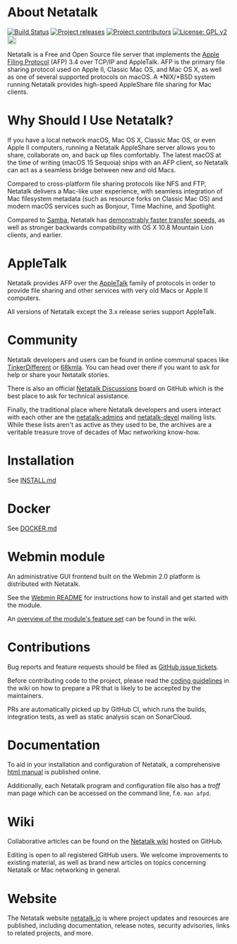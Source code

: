 # About Netatalk

[![Build Status](https://github.com/Netatalk/netatalk/actions/workflows/build.yml/badge.svg)](https://github.com/Netatalk/netatalk/actions/workflows/build.yml)
[![Project releases](https://img.shields.io/github/release/Netatalk/netatalk)](https://github.com/Netatalk/netatalk/releases)
[![Project contributors](https://img.shields.io/github/contributors/Netatalk/netatalk)](https://github.com/Netatalk/netatalk/graphs/contributors)
[![License: GPL v2](https://img.shields.io/github/license/Netatalk/netatalk)](https://github.com/Netatalk/netatalk/blob/main/COPYING)
[<img src="https://sonarcloud.io/images/project_badges/sonarcloud-orange.svg" height="20" />](https://sonarcloud.io/summary/overall?id=Netatalk_netatalk)

Netatalk is a Free and Open Source file server that implements the [Apple Filing Protocol](https://en.wikipedia.org/wiki/Apple_Filing_Protocol) (AFP) 3.4 over TCP/IP and AppleTalk.
AFP is the primary file sharing protocol used on Apple II, Classic Mac OS, and Mac OS X, as well as one of several supported protocols on macOS.
A *NIX/*BSD system running Netatalk provides high-speed AppleShare file sharing for Mac clients.

# Why Should I Use Netatalk?

If you have a local network macOS, Mac OS X, Classic Mac OS, or even Apple II computers,
running a Netatalk AppleShare server allows you to share, collaborate on, and back up files comfortably.
The latest macOS at the time of writing (macOS 15 Sequoia) ships with an AFP client,
so Netatalk can act as a seamless bridge between new and old Macs.

Compared to cross-platform file sharing protocols like NFS and FTP, Netatalk delivers a Mac-like user experience,
with seamless integration of Mac filesystem metadata (such as resource forks on Classic Mac OS) and modern macOS services such as Bonjour, Time Machine, and Spotlight.

Compared to [Samba](https://www.samba.org/), Netatalk has [demonstrably faster transfer speeds](https://github.com/Netatalk/netatalk/wiki/Benchmarks), as well as stronger backwards compatibility with OS X 10.8 Mountain Lion clients, and earlier.

# AppleTalk

Netatalk provides AFP over the [AppleTalk](https://en.wikipedia.org/wiki/AppleTalk) family of protocols in order to provide file sharing and other services with very old Macs or Apple II computers.

All versions of Netatalk except the 3.x release series support AppleTalk.

# Community

Netatalk developers and users can be found in online communal spaces like [TinkerDifferent](https://tinkerdifferent.com/) or [68kmla](https://68kmla.org/).
You can head over there if you want to ask for help or share your Netatalk stories.

There is also an official [Netatalk Discussions](https://github.com/Netatalk/netatalk/discussions) board on GitHub which is the best place to ask for technical assistance.

Finally, the traditional place where Netatalk developers and users interact with each other are the [netatalk-admins](https://sourceforge.net/p/netatalk/mailman/netatalk-admins/) and [netatalk-devel](https://sourceforge.net/p/netatalk/mailman/netatalk-devel/) mailing lists.
While these lists aren't as active as they used to be, the archives are a veritable treasure trove of decades of Mac networking know-how.

# Installation

See [INSTALL.md](https://github.com/Netatalk/netatalk/blob/main/INSTALL.md)

# Docker

See [DOCKER.md](https://github.com/Netatalk/netatalk/blob/main/DOCKER.md)

# Webmin module

An administrative GUI frontend built on the Webmin 2.0 platform is distributed with Netatalk.

See the [Webmin README](https://github.com/Netatalk/netatalk/blob/main/contrib/webmin_module/README.md) for instructions how to install and get started with the module.

An [overview of the module's feature set](https://github.com/Netatalk/netatalk/wiki/Webmin-Module) can be found in the wiki.

# Contributions

Bug reports and feature requests should be filed as [GitHub issue tickets](https://github.com/Netatalk/netatalk/issues).

Before contributing code to the project, please read the [coding guidelines](https://github.com/Netatalk/netatalk/wiki/Developer-Notes) in the wiki on how to prepare a PR that is likely to be accepted by the maintainers.

PRs are automatically picked up by GitHub CI, which runs the builds, integration tests, as well as static analysis scan on SonarCloud.

# Documentation

To aid in your installation and configuration of Netatalk, a comprehensive [html manual](https://netatalk.io/stable/htmldocs/) is published online.

Additionally, each Netatalk program and configuration file also has a _troff_ man page which can be accessed on the command line, f.e. `man afpd`.

# Wiki

Collaborative articles can be found on the [Netatalk wiki](https://github.com/Netatalk/netatalk/wiki) hosted on GitHub.

Editing is open to all registered GitHub users.
We welcome improvements to existing material, as well as brand new articles on topics concerning Netatalk or Mac networking in general.

# Website

The Netatalk website [netatalk.io](https://netatalk.io) is where project updates and resources are published, including documentation, release notes, security advisories, links to related projects, and more.
